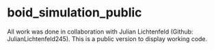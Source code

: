 # boid_simulation_public
All work was done in collaboration with Julian Lichtenfeld (Github: JulianLichtenfeld245). This is a public version to display working code.
